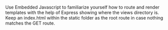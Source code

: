 Use Embedded Javascript to familiarize yourself how to route and render templates with the help of Express showing where the views directory is. Keep an index.html within the static folder as the root route in case nothing matches the GET route.
